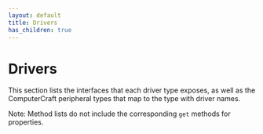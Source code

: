 ```yaml
---
layout: default
title: Drivers
has_children: true
---
```


# Drivers
This section lists the interfaces that each driver type exposes, as well as the ComputerCraft peripheral types that map to the type with driver names.

Note: Method lists do not include the corresponding `get` methods for properties.